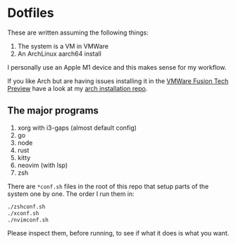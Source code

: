 # Dotfiles

These are written assuming the following things:

1. The system is a VM in VMWare
2. An ArchLinux aarch64 install

I personally use an Apple M1 device and this makes sense for my workflow.

If you like Arch but are having issues installing it in the [VMWare Fusion Tech Preview](https://customerconnect.vmware.com/downloads/get-download?downloadGroup=FUS-PUBTP-2021H1)
have a look at my [arch installation repo](https://github.com/daimaou92/install-arch-vmwarefusion-techpreview).

## The major programs

1. xorg with i3-gaps (almost default config)
2. go
3. node
4. rust
5. kitty
6. neovim (with lsp)
7. zsh

There are `*conf.sh` files in the root of this repo that setup parts of the
system one by one. The order I run them in:

```Bash
./zshconf.sh
./xconf.sh
./nvimconf.sh
```

Please inspect them, before running, to see if what it does is what you want.
